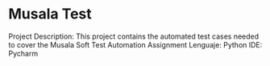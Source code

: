 # Musala Test 
Project Description: This project contains the automated test cases needed to cover the Musala Soft Test Automation Assignment
Lenguaje: Python
IDE: Pycharm
